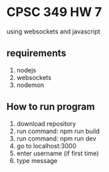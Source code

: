 # CPSC 349 HW 7
using websockets and javascript

## requirements
1. nodejs
2. websockets
3. nodemon

## How to run program
1. download repository
2. run command: npm run build
3. run command: npm run dev
4. go to localhost:3000
5. enter username (if first time)
6. type message
